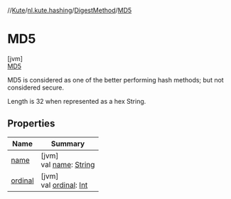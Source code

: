 //[Kute](../../../../index.md)/[nl.kute.hashing](../../index.md)/[DigestMethod](../index.md)/[MD5](index.md)

# MD5

[jvm]\
[MD5](index.md)

MD5 is considered as one of the better performing hash methods; but not considered secure.

Length is 32 when represented as a hex String.

## Properties

| Name | Summary |
|---|---|
| [name](index.md#-372974862%2FProperties%2F-1216412040) | [jvm]<br>val [name](index.md#-372974862%2FProperties%2F-1216412040): [String](https://kotlinlang.org/api/latest/jvm/stdlib/kotlin/-string/index.html) |
| [ordinal](index.md#-739389684%2FProperties%2F-1216412040) | [jvm]<br>val [ordinal](index.md#-739389684%2FProperties%2F-1216412040): [Int](https://kotlinlang.org/api/latest/jvm/stdlib/kotlin/-int/index.html) |
